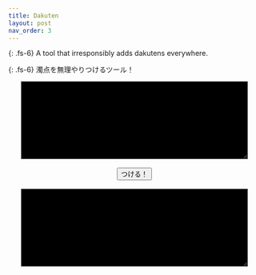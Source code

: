 ```yaml
---
title: Dakuten
layout: post
nav_order: 3
---
```


{: .fs-6}
A tool that irresponsibly adds dakutens everywhere.

{: .fs-6}
濁点を無理やりつけるツール！

<div>
<textarea  style="display:block; margin-left:auto; margin-right:auto; background-color:black; color:white; width:90%" id="input" type="text" rows="10"></textarea>
<br>
<button style="display:block; margin-left:auto; margin-right:auto;" onclick="tsukeru()">つける！</button>
<br>
<textarea style="display:block; margin-left:auto; margin-right:auto; background-color:black; color:white; width:90%" id="output" type="text" rows="10"></textarea>
<br>
</div>

<script type="text/javascript" src="../js/dakuten.js"></script>
<script type="text/javascript">
    document.getElementById('input').placeholder = "The quick brown fox jumps over the lazy dog.\n\n"
                                                  +"Διαφυλάξτε γενικά τη ζωή σας από βαθειά ψυχικά τραύματα.\n\n"
                                                  +"В чащах юга жил бы цитрус? Да, но фальшивый экземпляр!\n\n"
                                                  +"Բել դղյակի ձախ ժամն օֆ ազգությանը ցպահանջ չճշտած վնաս էր եւ փառք։";
</script>
